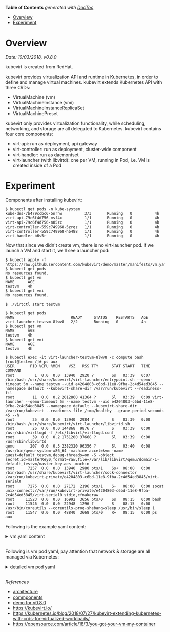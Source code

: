 <!-- START doctoc generated TOC please keep comment here to allow auto update -->
<!-- DON'T EDIT THIS SECTION, INSTEAD RE-RUN doctoc TO UPDATE -->
**Table of Contents**  *generated with [DocToc](https://github.com/thlorenz/doctoc)*

- [Overview](#overview)
- [Experiment](#experiment)

<!-- END doctoc generated TOC please keep comment here to allow auto update -->

# Overview

*Date: 10/03/2018, v0.8.0*

kubevirt is created from RedHat.

kubevirt provides virtualization API and runtime in Kubernetes, in order to define and manage virtual
machines. kubevirt extends Kubernetes API with three CRDs:
- VirtualMachine (vm)
- VirtualMachineInstance (vmi)
- VirtualMachineInstanceReplicaSet
- VirtualMachinePreset

kubevirt only provides virtualization functionality, while scheduling, networking, and storage are
all delegated to Kubernetes. kubevirt contains four core components:
- virt-api: run as deployment, api gateway
- virt-controller: run as deployment, cluster-wide component
- virt-handler: run as daemontset
- virt-launcher (with libvirtd): one per VM, running in Pod, i.e. VM is created inside of a Pod

# Experiment

Components after installing kubevirt:

```
$ kubectl get pods -n kube-system
kube-dns-7b479ccbc6-5nrhw          3/3       Running   0          4h
virt-api-79c6f4d756-msf4x          1/1       Running   0          4h
virt-api-79c6f4d756-n85zc          1/1       Running   0          4h
virt-controller-559c749968-5zrgz   1/1       Running   0          4h
virt-controller-559c749968-hb488   1/1       Running   0          4h
virt-handler-b6s5r                 1/1       Running   0          4h
```

Now that since we didn't create vm, there is no virt-launcher pod. If we launch a VM and start it,
we'll see a launcher pod:

```
$ kubectl apply -f https://raw.githubusercontent.com/kubevirt/demo/master/manifests/vm.yaml
$ kubectl get pods
No resources found.
$ kubectl get vm
NAME      AGE
testvm    4h
$ kubectl get vmi
No resources found.

$ ./virtctl start testvm

$ kubectl get pods
NAME                         READY     STATUS    RESTARTS   AGE
virt-launcher-testvm-8lwv8   2/2       Running   0          4h
$ kubectl get vm
NAME      AGE
testvm    4h
$ kubectl get vmi
NAME      AGE
testvm    4h

$ kubectl exec -it virt-launcher-testvm-8lwv8 -c compute bash
[root@testvm /]# ps aux
USER       PID %CPU %MEM    VSZ   RSS TTY      STAT START   TIME COMMAND
root         1  0.0  0.0  13940  2920 ?        Ss   03:39   0:07 /bin/bash /usr/share/kubevirt/virt-launcher/entrypoint.sh --qemu-timeout 5m --name testvm --uid e4204803-c6bd-11e8-9fba-2c4d54ed3845 --namespace default --kubevirt-share-dir /var/run/kubevirt --readiness-fil
root        11  0.0  0.2 2012860 41364 ?       Sl   03:39   0:09 virt-launcher --qemu-timeout 5m --name testvm --uid e4204803-c6bd-11e8-9fba-2c4d54ed3845 --namespace default --kubevirt-share-dir /var/run/kubevirt --readiness-file /tmp/healthy --grace-period-seconds 45 --h
root        25  0.0  0.0  13940  2984 ?        S    03:39   0:00 /bin/bash /usr/share/kubevirt/virt-launcher/libvirtd.sh
root        26  0.0  0.0 144868  9876 ?        S    03:39   0:00 /usr/sbin/virtlogd -f /etc/libvirt/virtlogd.conf
root        39  0.0  0.2 1751200 37668 ?       Sl   03:39   0:00 /usr/sbin/libvirtd
qemu       207  0.0  0.5 2382320 96356 ?       Sl   03:40   0:08 /usr/bin/qemu-system-x86_64 -machine accel=kvm -name guest=default_testvm,debug-threads=on -S -object secret,id=masterKey0,format=raw,file=/var/lib/libvirt/qemu/domain-1-default_testvm/master-key.aes -machin
root      7257  0.0  0.0  13940  2980 pts/1    Ss+  08:00   0:00 /bin/bash /usr/share/kubevirt/virt-launcher/sock-connector /var/run/kubevirt-private/e4204803-c6bd-11e8-9fba-2c4d54ed3845/virt-serial0
root      7275  0.0  0.0  27172  2196 pts/1    S+   08:00   0:00 socat unix-connect://var/run/kubevirt-private/e4204803-c6bd-11e8-9fba-2c4d54ed3845/virt-serial0 stdio,cfmakeraw
root     11523  0.0  0.0  16992  3656 pts/0    Ss   08:15   0:00 bash
root     11546  0.0  0.0  22948  1296 ?        S    08:15   0:00 /usr/bin/coreutils --coreutils-prog-shebang=sleep /usr/bin/sleep 1
root     11547  0.0  0.0  48840  3668 pts/0    R+   08:15   0:00 ps aux
```

Following is the example yaml content:

<details><summary>vm.yaml content</summary><p>

```yaml
apiVersion: kubevirt.io/v1alpha2
kind: VirtualMachine
metadata:
  name: testvm
spec:
  running: false
  selector:
    matchLabels:
      guest: testvm
  template:
    metadata:
      labels:
        guest: testvm
        kubevirt.io/size: small
    spec:
      domain:
        devices:
          disks:
            - name: registrydisk
              volumeName: registryvolume
              disk:
                bus: virtio
            - name: cloudinitdisk
              volumeName: cloudinitvolume
              disk:
                bus: virtio
      volumes:
        - name: registryvolume
          registryDisk:
            image: kubevirt/cirros-registry-disk-demo
        - name: cloudinitvolume
          cloudInitNoCloud:
            userDataBase64: SGkuXG4=
---
apiVersion: kubevirt.io/v1alpha2
kind: VirtualMachineInstancePreset
metadata:
  name: small
spec:
  selector:
    matchLabels:
      kubevirt.io/size: small
  domain:
    resources:
      requests:
        memory: 64M
    devices: {}
```

</p></details></br>

Following is vm pod yaml, pay attention that network & storage are all managed via Kubernetes:

<details><summary>detailed vm pod yaml</summary><p>

```yaml
$ kubectl get pods -n default virt-launcher-testvm-8lwv8 -o yaml
apiVersion: v1
kind: Pod
metadata:
  annotations:
    kubevirt.io/domain: testvm
    kubevirt.io/owned-by: virt-handler
  creationTimestamp: 2018-10-03T03:39:11Z
  generateName: virt-launcher-testvm-
  labels:
    guest: testvm
    kubevirt.io: virt-launcher
    kubevirt.io/created-by: e4204803-c6bd-11e8-9fba-2c4d54ed3845
    kubevirt.io/size: small
  name: virt-launcher-testvm-8lwv8
  namespace: default
  resourceVersion: "2612"
  selfLink: /api/v1/namespaces/default/pods/virt-launcher-testvm-8lwv8
  uid: e421de6f-c6bd-11e8-9fba-2c4d54ed3845
spec:
  containers:
  - command:
    - /entry-point.sh
    env:
    - name: COPY_PATH
      value: /var/run/libvirt/kubevirt-ephemeral-disk/registry-disk-data/default/testvm/disk_registryvolume/disk-image
    image: kubevirt/cirros-registry-disk-demo
    imagePullPolicy: IfNotPresent
    name: volumeregistryvolume
    readinessProbe:
      exec:
        command:
        - cat
        - /tmp/healthy
      failureThreshold: 5
      initialDelaySeconds: 2
      periodSeconds: 5
      successThreshold: 2
      timeoutSeconds: 5
    resources: {}
    terminationMessagePath: /dev/termination-log
    terminationMessagePolicy: File
    volumeMounts:
    - mountPath: /var/run/libvirt
      name: libvirt-runtime
    - mountPath: /var/run/secrets/kubernetes.io/serviceaccount
      name: default-token-b2vzv
      readOnly: true
  - command:
    - /usr/share/kubevirt/virt-launcher/entrypoint.sh
    - --qemu-timeout
    - 5m
    - --name
    - testvm
    - --uid
    - e4204803-c6bd-11e8-9fba-2c4d54ed3845
    - --namespace
    - default
    - --kubevirt-share-dir
    - /var/run/kubevirt
    - --readiness-file
    - /tmp/healthy
    - --grace-period-seconds
    - "45"
    - --hook-sidecars
    - "0"
    image: docker.io/kubevirt/virt-launcher:v0.8.0
    imagePullPolicy: IfNotPresent
    name: compute
    readinessProbe:
      exec:
        command:
        - cat
        - /tmp/healthy
      failureThreshold: 5
      initialDelaySeconds: 2
      periodSeconds: 2
      successThreshold: 1
      timeoutSeconds: 5
    resources:
      limits:
        devices.kubevirt.io/kvm: "1"
        devices.kubevirt.io/tun: "1"
      requests:
        devices.kubevirt.io/kvm: "1"
        devices.kubevirt.io/tun: "1"
        memory: "161679432"
    securityContext:
      capabilities:
        add:
        - NET_ADMIN
      privileged: false
      runAsUser: 0
    terminationMessagePath: /dev/termination-log
    terminationMessagePolicy: File
    volumeMounts:
    - mountPath: /var/run/kubevirt
      name: virt-share-dir
    - mountPath: /var/run/libvirt
      name: libvirt-runtime
    - mountPath: /var/run/secrets/kubernetes.io/serviceaccount
      name: default-token-b2vzv
      readOnly: true
  dnsPolicy: ClusterFirst
  hostname: testvm
  nodeName: 127.0.0.1
  nodeSelector:
    kubevirt.io/schedulable: "true"
  priority: 0
  restartPolicy: Never
  schedulerName: default-scheduler
  securityContext:
    runAsUser: 0
    seLinuxOptions:
      type: spc_t
  serviceAccount: default
  serviceAccountName: default
  terminationGracePeriodSeconds: 60
  tolerations:
  - effect: NoExecute
    key: node.kubernetes.io/not-ready
    operator: Exists
    tolerationSeconds: 300
  - effect: NoExecute
    key: node.kubernetes.io/unreachable
    operator: Exists
    tolerationSeconds: 300
  volumes:
  - hostPath:
      path: /var/run/kubevirt
      type: ""
    name: virt-share-dir
  - emptyDir: {}
    name: libvirt-runtime
  - name: default-token-b2vzv
    secret:
      defaultMode: 420
      secretName: default-token-b2vzv
status:
  conditions:
  - lastProbeTime: null
    lastTransitionTime: 2018-10-03T03:39:11Z
    status: "True"
    type: Initialized
  - lastProbeTime: null
    lastTransitionTime: 2018-10-03T03:40:02Z
    status: "True"
    type: Ready
  - lastProbeTime: null
    lastTransitionTime: null
    status: "True"
    type: ContainersReady
  - lastProbeTime: null
    lastTransitionTime: 2018-10-03T03:39:11Z
    status: "True"
v    type: PodScheduled
  containerStatuses:
  - containerID: docker://6eb634b2c5ec85633afe855051729acb4b25b3ef63a231b32fd6a55d7a04162a
    image: kubevirt/virt-launcher:v0.8.0
    imageID: docker-pullable://kubevirt/virt-launcher@sha256:e631f3f5f5d4f5dac369a227e6a86169afcbf86c2426dd590d145dafc7ad02e2
    lastState: {}
    name: compute
    ready: true
    restartCount: 0
    state:
      running:
        startedAt: 2018-10-03T03:39:50Z
  - containerID: docker://61212797207b7815275bb8883310519d4aaf516add1c5dfe23803bc7989b044b
    image: kubevirt/cirros-registry-disk-demo:latest
    imageID: docker-pullable://kubevirt/cirros-registry-disk-demo@sha256:936840c4117283e21fce4445602a211bb686496c8d29a501b8cd84825509a896
    lastState: {}
    name: volumeregistryvolume
    ready: true
    restartCount: 0
    state:
      running:
        startedAt: 2018-10-03T03:39:26Z
  hostIP: 127.0.0.1
  phase: Running
  podIP: 172.17.0.8
  qosClass: Burstable
  startTime: 2018-10-03T03:39:11Z
```

</p></details></br>

*References*

- [architecture](https://github.com/kubevirt/kubevirt/blob/v0.8.0/docs/architecture.md)
- [commponents](https://github.com/kubevirt/kubevirt/blob/v0.8.0/docs/components.md)
- [demo for v0.8.0](https://github.com/kubevirt/demo/tree/c4209aa0f81773b283f2bcafb79fa0b31693d62a)
- https://kubevirt.io/
- https://kubernetes.io/blog/2018/07/27/kubevirt-extending-kubernetes-with-crds-for-virtualized-workloads/
- https://opensource.com/article/18/3/you-got-your-vm-my-container
